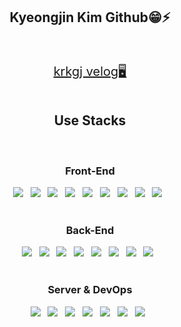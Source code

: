  <div align=center>
  <h2>Kyeongjin Kim Github😁⚡</h2>
  <br><br>
  </div>
 <div align=center>
 <div><a href="https://velog.io/@krkgj" style="font-size:20px">krkgj velog🖥</a></div>
  <br>
   <h2>Use Stacks</h2>
  <br>
  <div>
   <h3>Front-End</h3>
<img src="https://img.shields.io/badge/HTML5-E34F26?style=for-the-badge&logo=HTML5&logoColor=white"/> &nbsp
<img src="https://img.shields.io/badge/CSS3-1572B6?style=for-the-badge&logo=CSS3&logoColor=white"/> &nbsp
<img src="https://img.shields.io/badge/JavaScript-F7DF1E?style=for-the-badge&logo=JavaScript&logoColor=white"/> &nbsp
<img src="https://img.shields.io/badge/TypeScript-3178C6?style=for-the-badge&logo=TypeScript&logoColor=white"/> &nbsp
<img src="https://img.shields.io/badge/Vue.js-4FC08D?style=for-the-badge&logo=Vue.js&logoColor=white"/> &nbsp
<img src="https://img.shields.io/badge/Vuetify-1867C0?style=for-the-badge&logo=Vuetify&logoColor=white"/> &nbsp
<img src="https://img.shields.io/badge/Bootstrap-7952B3?style=for-the-badge&logo=Bootstrap&logoColor=white"/> &nbsp
<img src="https://img.shields.io/badge/React-61DAFB?style=for-the-badge&logo=React&logoColor=white"/> &nbsp
<img src="https://img.shields.io/badge/MUI-007FFF?style=for-the-badge&logo=MUI&logoColor=white"/> &nbsp
  </div><br>
  <div>
  <h3>Back-End</h3>
<img src="https://img.shields.io/badge/Spring-6DB33F?style=for-the-badge&logo=Spring&logoColor=white"/> &nbsp
<img src="https://img.shields.io/badge/Spring Boot-6DB33F?style=for-the-badge&logo=Spring Boot&logoColor=white"/> &nbsp
<img src="https://img.shields.io/badge/Java-CC491C?style=for-the-badge&logo=OpenJDK&logoColor=white"/> &nbsp
<img src="https://img.shields.io/badge/Node.js-339933?style=for-the-badge&logo=Node.js&logoColor=white"/> &nbsp
<img src="https://img.shields.io/badge/GraphQL-E10098?style=for-the-badge&logo=GraphQL&logoColor=white"/> &nbsp
<img src="https://img.shields.io/badge/TypeScript-3178C6?style=for-the-badge&logo=TypeScript&logoColor=white"/> &nbsp
<img src="https://img.shields.io/badge/JavaScript-F7DF1E?style=for-the-badge&logo=JavaScript&logoColor=white"/> &nbsp
<img src="https://img.shields.io/badge/Prisma-2D3748?style=for-the-badge&logo=Prisma&logoColor=white"/> &nbsp
    </div><br>
  <div>
  <h3>Server & DevOps</h3>
<img src="https://img.shields.io/badge/Jenkins-D24939?style=for-the-badge&logo=Jenkins&logoColor=white"/> &nbsp
<img src="https://img.shields.io/badge/MySQL-4479A1?style=for-the-badge&logo=MySQL&logoColor=white"/> &nbsp
<img src="https://img.shields.io/badge/Postgresql-4169E1?style=for-the-badge&logo=Postgresql&logoColor=white"/> &nbsp
<img src="https://img.shields.io/badge/Oracle-F80000?style=for-the-badge&logo=Oracle&logoColor=white"/> &nbsp
<img src="https://img.shields.io/badge/CentOS-262577?style=for-the-badge&logo=CentOS&logoColor=white"/> &nbsp
<img src="https://img.shields.io/badge/Ubuntu-E95420?style=for-the-badge&logo=Ubuntu&logoColor=white"/> &nbsp
<img src="https://img.shields.io/badge/Linux-FCC624?style=for-the-badge&logo=Linux&logoColor=white"/> &nbsp
    </div>
  </div>
  
